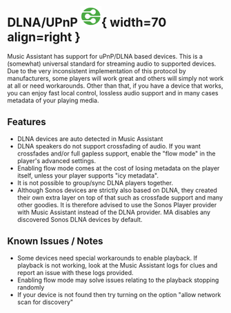 # DLNA/UPnP ![Preview image](../assets/icons/dlna-icon.svg){ width=70 align=right }

Music Assistant has support for uPnP/DLNA based devices. This is a (somewhat) universal standard for streaming audio to supported devices. Due to the very inconsistent implementation of this protocol by manufacturers, some players will work great and others will simply not work at all or need workarounds. Other than that, if you have a device that works, you can enjoy fast local control, lossless audio support and in many cases metadata of your playing media.

## Features

- DLNA devices are auto detected in Music Assistant
- DLNA speakers do not support crossfading of audio. If you want crossfades and/or full gapless support, enable the "flow mode" in the player's advanced settings.
- Enabling flow mode comes at the cost of losing metadata on the player itself, unless your player supports "icy metadata".
- It is not possible to group/sync DLNA players together.
- Although Sonos devices are strictly also based on DLNA, they created their own extra layer on top of that such as crossfade support and many other goodies. It is therefore advised to use the Sonos Player provider with Music Assistant instead of the DLNA provider. MA disables any discovered Sonos DLNA devices by default.

## Known Issues / Notes

- Some devices need special workarounds to enable playback. If playback is not working, look at the Music Assistant logs for clues and report an issue with these logs provided. 
- Enabling flow mode may solve issues relating to the playback stopping randomly 
- If your device is not found then try turning on the option "allow network scan for discovery"
